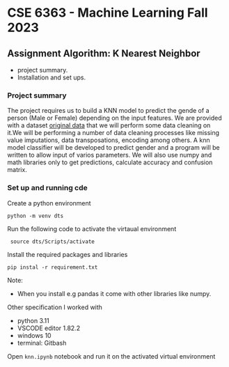 # CSE 6363 - Machine Learning Fall 2023
## Assignment Algorithm: K Nearest Neighbor

- project summary.
- Installation and set ups.


### Project summary
The project requires us to build a KNN model to predict the gende of a person (Male or Female) depending on the input features.
We are provided with a dataset [original data](Data1P_05_105_06_106.xlsx) that we will perform some data cleaning on it.We will be performing a number of data cleaning processes like missing value imputations, data transposations, encoding among others.
A knn model classifier will be developed to predict gender and a program will be written to allow input of varios parameters.
We will also use numpy and math libraries only to get predictions, calculate accuracy and confusion matrix.

### Set up and running cde 

Create a python environment 
```
python -m venv dts
```
Run the following code to activate the virtaual environment
```
 source dts/Scripts/activate

```
Install the required packages and libraries
```
pip instal -r requirement.txt

```

Note:
- When you install e.g pandas it come with other libraries like numpy.

Other specification I worked with
- python 3.11
- VSCODE editor 1.82.2
- windows 10
- terminal: Gitbash


Open `knn.ipynb` notebook and run it on the activated virtual environment